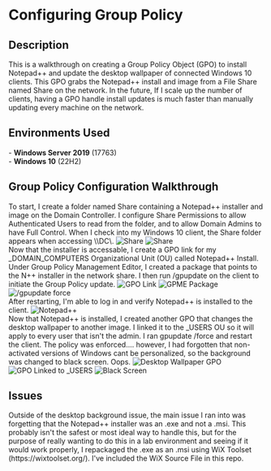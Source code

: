 # Configuring Group Policy
<h2>Description</h2>
This is a walkthrough on creating a Group Policy Object (GPO) to install Notepad++ and update the desktop wallpaper of connected Windows 10 clients. This GPO grabs the Notepad++ install and image from a File Share named Share on the network. In the future, If I scale up the number of clients, having a GPO handle install updates is much faster than manually updating every machine on the network.
<h2>Environments Used</h2>
- <b>Windows Server 2019</b> (17763) </br>
- <b>Windows 10</b> (22H2)
<h2>Group Policy Configuration Walkthrough</h2> 
To start, I create a folder named Share containing a Notepad++ installer and image on the Domain Controller. I configure Share Permissions to allow Authenticated Users to read from the folder, and to allow Domain Admins to have Full Control. When I check into my Windows 10 client, the Share folder appears when accessing \\DC\.
<img src="https://i.imgur.com/dpfEvRd.png" alt="Share"/>
<img src="https://i.imgur.com/J1EY5LN.png" alt="Share"/>
<br/>
Now that the installer is accessable, I create a GPO link for my _DOMAIN_COMPUTERS Organizational Unit (OU) called Notepad++ Install. Under Group Policy Management Editor, I created a package that points to the N++ installer in the network share. I then run /gpupdate on the client to initiate the Group Policy update.
<img src="https://i.imgur.com/rlsYGrN.png" alt="GPO Link"/>
<img src="https://i.imgur.com/yVq0tlW.png" alt="GPME Package"/>
<img src="https://i.imgur.com/g7RTKef.png" alt="/gpupdate force"/>
<br/>
After restarting, I'm able to log in and verify Notepad++ is installed to the client.
<img src="https://i.imgur.com/CBM2u7O.png" alt="Notepad++"/>
<br/>
Now that Notepad++ is installed, I created another GPO that changes the desktop wallpaper to another image. I linked it to the _USERS OU so it will apply to every user that isn't the admin. I ran gpupdate /force and restart the client. The policy was enforced.... however, I had forgotten that non-activated versions of Windows cant be personalized, so the background was changed to black screen. Oops. 
<img src="https://i.imgur.com/knc61v0.png" alt="Desktop Wallpaper GPO"/>
<img src="https://i.imgur.com/WdWgCNP.png" alt="GPO Linked to _USERS"/>
<img src="https://i.imgur.com/bqWuPwn.png" alt="Black Screen"/>
<br/>
<h2>Issues </h2>
Outside of the desktop background issue, the main issue I ran into was forgetting that the Notepad++ installer was an .exe and not a .msi. This probably isn't the safest or most ideal way to handle this, but for the purpose of really wanting to do this in a lab environment and seeing if it would work properly, I repackaged the .exe as an .msi using WiX Toolset (https://wixtoolset.org/). I've included the WiX Source File in this repo.

